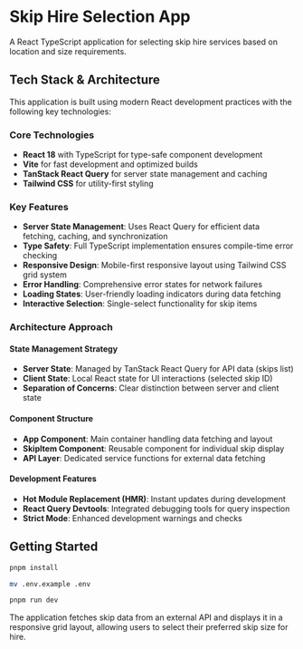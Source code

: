 # Skip Hire Selection App

A React TypeScript application for selecting skip hire services based on location and size requirements.

## Tech Stack & Architecture

This application is built using modern React development practices with the following key technologies:

### Core Technologies
- **React 18** with TypeScript for type-safe component development
- **Vite** for fast development and optimized builds
- **TanStack React Query** for server state management and caching
- **Tailwind CSS** for utility-first styling

### Key Features
- **Server State Management**: Uses React Query for efficient data fetching, caching, and synchronization
- **Type Safety**: Full TypeScript implementation ensures compile-time error checking
- **Responsive Design**: Mobile-first responsive layout using Tailwind CSS grid system
- **Error Handling**: Comprehensive error states for network failures
- **Loading States**: User-friendly loading indicators during data fetching
- **Interactive Selection**: Single-select functionality for skip items

### Architecture Approach

#### State Management Strategy
- **Server State**: Managed by TanStack React Query for API data (skips list)
- **Client State**: Local React state for UI interactions (selected skip ID)
- **Separation of Concerns**: Clear distinction between server and client state

#### Component Structure
- **App Component**: Main container handling data fetching and layout
- **SkipItem Component**: Reusable component for individual skip display
- **API Layer**: Dedicated service functions for external data fetching

#### Development Features
- **Hot Module Replacement (HMR)**: Instant updates during development
- **React Query Devtools**: Integrated debugging tools for query inspection
- **Strict Mode**: Enhanced development warnings and checks

## Getting Started

```bash
pnpm install

mv .env.example .env

pnpm run dev
```

The application fetches skip data from an external API and displays it in a responsive grid layout, allowing users to select their preferred skip size for hire.
